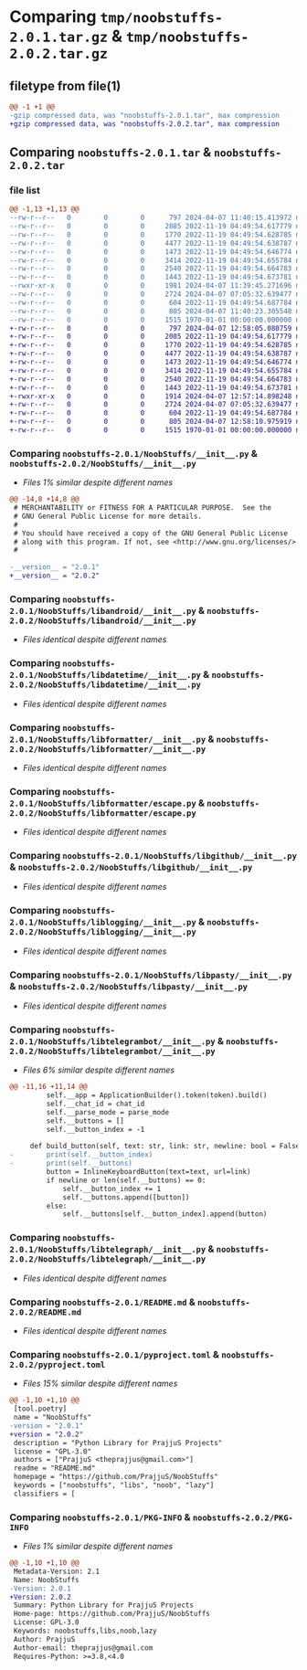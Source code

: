 # Comparing `tmp/noobstuffs-2.0.1.tar.gz` & `tmp/noobstuffs-2.0.2.tar.gz`

## filetype from file(1)

```diff
@@ -1 +1 @@
-gzip compressed data, was "noobstuffs-2.0.1.tar", max compression
+gzip compressed data, was "noobstuffs-2.0.2.tar", max compression
```

## Comparing `noobstuffs-2.0.1.tar` & `noobstuffs-2.0.2.tar`

### file list

```diff
@@ -1,13 +1,13 @@
--rw-r--r--   0        0        0      797 2024-04-07 11:40:15.413972 noobstuffs-2.0.1/NoobStuffs/__init__.py
--rw-r--r--   0        0        0     2085 2022-11-19 04:49:54.617779 noobstuffs-2.0.1/NoobStuffs/libandroid/__init__.py
--rw-r--r--   0        0        0     1770 2022-11-19 04:49:54.628785 noobstuffs-2.0.1/NoobStuffs/libdatetime/__init__.py
--rw-r--r--   0        0        0     4477 2022-11-19 04:49:54.638787 noobstuffs-2.0.1/NoobStuffs/libformatter/__init__.py
--rw-r--r--   0        0        0     1473 2022-11-19 04:49:54.646774 noobstuffs-2.0.1/NoobStuffs/libformatter/escape.py
--rw-r--r--   0        0        0     3414 2022-11-19 04:49:54.655784 noobstuffs-2.0.1/NoobStuffs/libgithub/__init__.py
--rw-r--r--   0        0        0     2540 2022-11-19 04:49:54.664783 noobstuffs-2.0.1/NoobStuffs/liblogging/__init__.py
--rw-r--r--   0        0        0     1443 2022-11-19 04:49:54.673781 noobstuffs-2.0.1/NoobStuffs/libpasty/__init__.py
--rwxr-xr-x   0        0        0     1981 2024-04-07 11:39:45.271696 noobstuffs-2.0.1/NoobStuffs/libtelegrambot/__init__.py
--rw-r--r--   0        0        0     2724 2024-04-07 07:05:32.639477 noobstuffs-2.0.1/NoobStuffs/libtelegraph/__init__.py
--rw-r--r--   0        0        0      604 2022-11-19 04:49:54.687784 noobstuffs-2.0.1/README.md
--rw-r--r--   0        0        0      805 2024-04-07 11:40:23.305548 noobstuffs-2.0.1/pyproject.toml
--rw-r--r--   0        0        0     1515 1970-01-01 00:00:00.000000 noobstuffs-2.0.1/PKG-INFO
+-rw-r--r--   0        0        0      797 2024-04-07 12:58:05.080759 noobstuffs-2.0.2/NoobStuffs/__init__.py
+-rw-r--r--   0        0        0     2085 2022-11-19 04:49:54.617779 noobstuffs-2.0.2/NoobStuffs/libandroid/__init__.py
+-rw-r--r--   0        0        0     1770 2022-11-19 04:49:54.628785 noobstuffs-2.0.2/NoobStuffs/libdatetime/__init__.py
+-rw-r--r--   0        0        0     4477 2022-11-19 04:49:54.638787 noobstuffs-2.0.2/NoobStuffs/libformatter/__init__.py
+-rw-r--r--   0        0        0     1473 2022-11-19 04:49:54.646774 noobstuffs-2.0.2/NoobStuffs/libformatter/escape.py
+-rw-r--r--   0        0        0     3414 2022-11-19 04:49:54.655784 noobstuffs-2.0.2/NoobStuffs/libgithub/__init__.py
+-rw-r--r--   0        0        0     2540 2022-11-19 04:49:54.664783 noobstuffs-2.0.2/NoobStuffs/liblogging/__init__.py
+-rw-r--r--   0        0        0     1443 2022-11-19 04:49:54.673781 noobstuffs-2.0.2/NoobStuffs/libpasty/__init__.py
+-rwxr-xr-x   0        0        0     1914 2024-04-07 12:57:14.898248 noobstuffs-2.0.2/NoobStuffs/libtelegrambot/__init__.py
+-rw-r--r--   0        0        0     2724 2024-04-07 07:05:32.639477 noobstuffs-2.0.2/NoobStuffs/libtelegraph/__init__.py
+-rw-r--r--   0        0        0      604 2022-11-19 04:49:54.687784 noobstuffs-2.0.2/README.md
+-rw-r--r--   0        0        0      805 2024-04-07 12:58:10.975919 noobstuffs-2.0.2/pyproject.toml
+-rw-r--r--   0        0        0     1515 1970-01-01 00:00:00.000000 noobstuffs-2.0.2/PKG-INFO
```

### Comparing `noobstuffs-2.0.1/NoobStuffs/__init__.py` & `noobstuffs-2.0.2/NoobStuffs/__init__.py`

 * *Files 1% similar despite different names*

```diff
@@ -14,8 +14,8 @@
 # MERCHANTABILITY or FITNESS FOR A PARTICULAR PURPOSE.  See the
 # GNU General Public License for more details.
 #
 # You should have received a copy of the GNU General Public License
 # along with this program. If not, see <http://www.gnu.org/licenses/>.
 #
 
-__version__ = "2.0.1"
+__version__ = "2.0.2"
```

### Comparing `noobstuffs-2.0.1/NoobStuffs/libandroid/__init__.py` & `noobstuffs-2.0.2/NoobStuffs/libandroid/__init__.py`

 * *Files identical despite different names*

### Comparing `noobstuffs-2.0.1/NoobStuffs/libdatetime/__init__.py` & `noobstuffs-2.0.2/NoobStuffs/libdatetime/__init__.py`

 * *Files identical despite different names*

### Comparing `noobstuffs-2.0.1/NoobStuffs/libformatter/__init__.py` & `noobstuffs-2.0.2/NoobStuffs/libformatter/__init__.py`

 * *Files identical despite different names*

### Comparing `noobstuffs-2.0.1/NoobStuffs/libformatter/escape.py` & `noobstuffs-2.0.2/NoobStuffs/libformatter/escape.py`

 * *Files identical despite different names*

### Comparing `noobstuffs-2.0.1/NoobStuffs/libgithub/__init__.py` & `noobstuffs-2.0.2/NoobStuffs/libgithub/__init__.py`

 * *Files identical despite different names*

### Comparing `noobstuffs-2.0.1/NoobStuffs/liblogging/__init__.py` & `noobstuffs-2.0.2/NoobStuffs/liblogging/__init__.py`

 * *Files identical despite different names*

### Comparing `noobstuffs-2.0.1/NoobStuffs/libpasty/__init__.py` & `noobstuffs-2.0.2/NoobStuffs/libpasty/__init__.py`

 * *Files identical despite different names*

### Comparing `noobstuffs-2.0.1/NoobStuffs/libtelegrambot/__init__.py` & `noobstuffs-2.0.2/NoobStuffs/libtelegrambot/__init__.py`

 * *Files 6% similar despite different names*

```diff
@@ -11,16 +11,14 @@
         self.__app = ApplicationBuilder().token(token).build()
         self.__chat_id = chat_id
         self.__parse_mode = parse_mode
         self.__buttons = []
         self.__button_index = -1
 
     def build_button(self, text: str, link: str, newline: bool = False):
-        print(self.__button_index)
-        print(self.__buttons)
         button = InlineKeyboardButton(text=text, url=link)
         if newline or len(self.__buttons) == 0:
             self.__button_index += 1
             self.__buttons.append([button])
         else:
             self.__buttons[self.__button_index].append(button)
```

### Comparing `noobstuffs-2.0.1/NoobStuffs/libtelegraph/__init__.py` & `noobstuffs-2.0.2/NoobStuffs/libtelegraph/__init__.py`

 * *Files identical despite different names*

### Comparing `noobstuffs-2.0.1/README.md` & `noobstuffs-2.0.2/README.md`

 * *Files identical despite different names*

### Comparing `noobstuffs-2.0.1/pyproject.toml` & `noobstuffs-2.0.2/pyproject.toml`

 * *Files 15% similar despite different names*

```diff
@@ -1,10 +1,10 @@
 [tool.poetry]
 name = "NoobStuffs"
-version = "2.0.1"
+version = "2.0.2"
 description = "Python Library for PrajjuS Projects"
 license = "GPL-3.0"
 authors = ["PrajjuS <theprajjus@gmail.com>"]
 readme = "README.md"
 homepage = "https://github.com/PrajjuS/NoobStuffs"
 keywords = ["noobstuffs", "libs", "noob", "lazy"]
 classifiers = [
```

### Comparing `noobstuffs-2.0.1/PKG-INFO` & `noobstuffs-2.0.2/PKG-INFO`

 * *Files 1% similar despite different names*

```diff
@@ -1,10 +1,10 @@
 Metadata-Version: 2.1
 Name: NoobStuffs
-Version: 2.0.1
+Version: 2.0.2
 Summary: Python Library for PrajjuS Projects
 Home-page: https://github.com/PrajjuS/NoobStuffs
 License: GPL-3.0
 Keywords: noobstuffs,libs,noob,lazy
 Author: PrajjuS
 Author-email: theprajjus@gmail.com
 Requires-Python: >=3.8,<4.0
```

